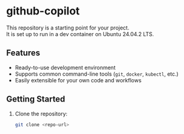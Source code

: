 # github-copilot

This repository is a starting point for your project.  
It is set up to run in a dev container on Ubuntu 24.04.2 LTS.

## Features

- Ready-to-use development environment
- Supports common command-line tools (`git`, `docker`, `kubectl`, etc.)
- Easily extensible for your own code and workflows

## Getting Started

1. Clone the repository:
   ```sh
   git clone <repo-url>
   ```